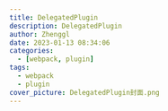 ```yaml
---
title: DelegatedPlugin
description: DelegatedPlugin
author: Zhenggl
date: 2023-01-13 08:34:06
categories:
  - [webpack, plugin]
tags:
  - webpack
  - plugin
cover_picture: DelegatedPlugin封面.png
---
```

